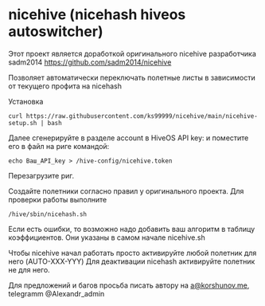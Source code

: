 # nicehive (nicehash hiveos autoswitcher)
Этот проект является доработкой оригинального nicehive разработчика sadm2014
https://github.com/sadm2014/nicehive

Позволяет автоматически переключать полетные листы в зависимости от текущего профита на nicehash

Установка

`curl https://raw.githubusercontent.com/ks99999/nicehive/main/nicehive-setup.sh | bash`

Далее сгенерируйте в разделе account в HiveOS API key:
и поместите его в файл на риге командой:

`echo Ваш_API_key > /hive-config/nicehive.token`

Перезагрузите риг.

Создайте полетники согласно правил у оригинального проекта.
Для проверки работы выполните

`/hive/sbin/nicehash.sh`

Если есть ошибки, то возможно надо добавить ваш алгоритм в таблицу коэффициентов. 
Они указаны в самом начале nicehive.sh

Чтобы nicehive начал работать просто активируйте любой полетник для него (AUTO-XXX-YYY)
Для деактивации nicehash активируйте полетник не для него.

Для предложений и багов просьба писать автору на a@korshunov.me,  telegramm @Alexandr_admin
